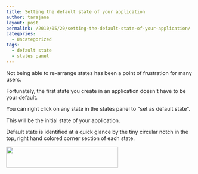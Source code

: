 ```yaml
---
title: Setting the default state of your application
author: tarajane
layout: post
permalink: /2010/05/20/setting-the-default-state-of-your-application/
categories:
  - Uncategorized
tags:
  - default state
  - states panel
---
```

Not being able to re-arrange states has been a point of frustration for many users.

Fortunately, the first state you create in an application doesn't have to be your default.

<!--more-->

You can right click on any state in the states panel to "set as default state".

This will be the initial state of your application.

Default state is identified at a quick glance by the tiny circular notch in the top, right hand colored corner section of each state.

<a href="http://flashcats.net/wp-content/uploads/2010/05/Picture-7.png" rel="lightbox[29]"><img src="http://flashcats.net/wp-content/uploads/2010/05/Picture-7-300x57.png" alt="" title="SetDefaultState" width="300" height="57" class="aligncenter size-medium wp-image-30" /></a>